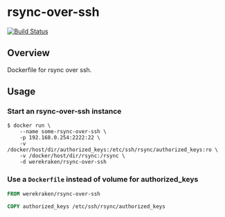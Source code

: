 # rsync-over-ssh

[![Build Status](https://travis-ci.org/werekraken/docker-rsync-over-ssh.svg?branch=master)](https://travis-ci.org/werekraken/docker-rsync-over-ssh)

## Overview

Dockerfile for rsync over ssh.

## Usage

### Start an rsync-over-ssh instance

```console
$ docker run \
    --name some-rsync-over-ssh \
    -p 192.168.0.254:2222:22 \
    -v /docker/host/dir/authorized_keys:/etc/ssh/rsync/authorized_keys:ro \
    -v /docker/host/dir/rsync:/rsync \
    -d werekraken/rsync-over-ssh
```

### Use a `Dockerfile` instead of volume for authorized_keys

```dockerfile
FROM werekraken/rsync-over-ssh

COPY authorized_keys /etc/ssh/rsync/authorized_keys
```
